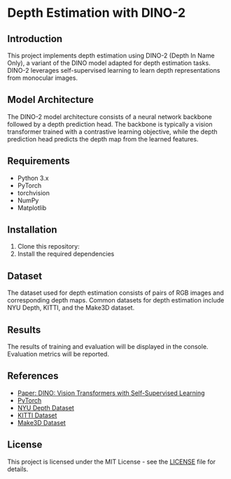 # Depth Estimation with DINO-2

## Introduction
This project implements depth estimation using DINO-2 (Depth In Name Only), a variant of the DINO model adapted for depth estimation tasks. DINO-2 leverages self-supervised learning to learn depth representations from monocular images.

## Model Architecture
The DINO-2 model architecture consists of a neural network backbone followed by a depth prediction head. The backbone is typically a vision transformer trained with a contrastive learning objective, while the depth prediction head predicts the depth map from the learned features.

## Requirements
- Python 3.x
- PyTorch
- torchvision
- NumPy
- Matplotlib

## Installation
1. Clone this repository:
2. Install the required dependencies

## Dataset
The dataset used for depth estimation consists of pairs of RGB images and corresponding depth maps. Common datasets for depth estimation include NYU Depth, KITTI, and the Make3D dataset.

## Results
The results of training and evaluation will be displayed in the console. Evaluation metrics will be reported.

## References
- [Paper: DINO: Vision Transformers with Self-Supervised Learning](https://arxiv.org/abs/2104.14294)
- [PyTorch](https://pytorch.org/)
- [NYU Depth Dataset](https://cs.nyu.edu/~silberman/datasets/nyu_depth_v2.html)
- [KITTI Dataset](http://www.cvlibs.net/datasets/kitti/)
- [Make3D Dataset](http://make3d.cs.cornell.edu/data.html)

## License
This project is licensed under the MIT License - see the [LICENSE](LICENSE) file for details.

